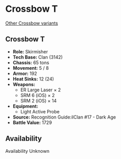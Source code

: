 # Crossbow T

[Other Crossbow variants](../crossbow.md)

## Crossbow T
- **Role:** Skirmisher
- **Tech Base:** Clan (3142)
- **Chassis:** 65 tons
- **Movement:** 5 / 8
- **Armor:** 192
- **Heat Sinks:** 12 (24)
- **Weapons:**
  - ER Large Laser × 2
  - SRM 6 (iOS) × 2
  - SRM 2 (iOS) × 14
- **Equipment:**
  - Light Active Probe
- **Source:** Recognition Guide:ilClan #17 - Dark Age
- **Battle Value:** 1729

## Availability

Availability Unknown

